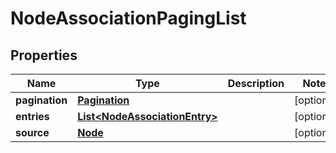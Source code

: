 

# NodeAssociationPagingList

## Properties

Name | Type | Description | Notes
------------ | ------------- | ------------- | -------------
**pagination** | [**Pagination**](Pagination.md) |  |  [optional]
**entries** | [**List&lt;NodeAssociationEntry&gt;**](NodeAssociationEntry.md) |  |  [optional]
**source** | [**Node**](Node.md) |  |  [optional]



